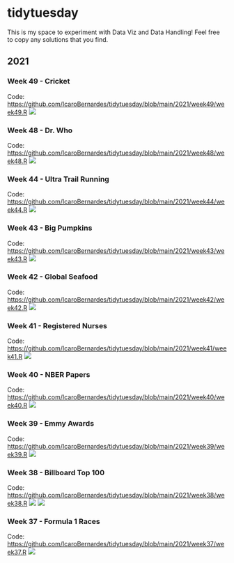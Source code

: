 # tidytuesday

This is my space to experiment with Data Viz and Data Handling! Feel free to copy any solutions that you find.

## 2021
### Week 49 - Cricket
Code: https://github.com/IcaroBernardes/tidytuesday/blob/main/2021/week49/week49.R
![](https://github.com/IcaroBernardes/tidytuesday/blob/main/2021/week49/cards.png)

### Week 48 - Dr. Who
Code: https://github.com/IcaroBernardes/tidytuesday/blob/main/2021/week48/week48.R
![](https://github.com/IcaroBernardes/tidytuesday/blob/main/2021/week48/tardis.png)

### Week 44 - Ultra Trail Running
Code: https://github.com/IcaroBernardes/tidytuesday/blob/main/2021/week44/week44.R
![](https://github.com/IcaroBernardes/tidytuesday/blob/main/2021/week44/pace.png)

### Week 43 - Big Pumpkins
Code: https://github.com/IcaroBernardes/tidytuesday/blob/main/2021/week43/week43.R
![](https://github.com/IcaroBernardes/tidytuesday/blob/main/2021/week43/pollinator.png)

### Week 42 - Global Seafood
Code: https://github.com/IcaroBernardes/tidytuesday/blob/main/2021/week42/week42.R
![](https://github.com/IcaroBernardes/tidytuesday/blob/main/2021/week42/waste.png)

### Week 41 - Registered Nurses
Code: https://github.com/IcaroBernardes/tidytuesday/blob/main/2021/week41/week41.R
![](https://github.com/IcaroBernardes/tidytuesday/blob/main/2021/week41/nurse.png)

### Week 40 - NBER Papers
Code: https://github.com/IcaroBernardes/tidytuesday/blob/main/2021/week40/week40.R
![](https://github.com/IcaroBernardes/tidytuesday/blob/main/2021/week40/buzzwords.png)

### Week 39 - Emmy Awards
Code: https://github.com/IcaroBernardes/tidytuesday/blob/main/2021/week39/week39.R
![](https://github.com/IcaroBernardes/tidytuesday/blob/main/2021/week39/showpendency.png)

### Week 38 - Billboard Top 100
Code: https://github.com/IcaroBernardes/tidytuesday/blob/main/2021/week38/week38.R
![](https://github.com/IcaroBernardes/tidytuesday/blob/main/2021/week38/loudness.png)
![](https://github.com/IcaroBernardes/tidytuesday/blob/main/2021/week38/christmas.png)

### Week 37 - Formula 1 Races
Code: https://github.com/IcaroBernardes/tidytuesday/blob/main/2021/week37/week37.R
![](https://github.com/IcaroBernardes/tidytuesday/blob/main/2021/week37/clocks.png)


